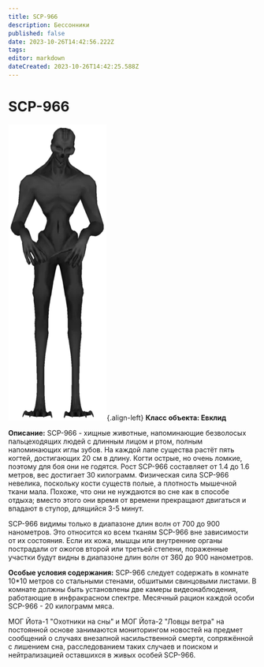 ```yaml
---
title: SCP-966
description: Бессонники
published: false
date: 2023-10-26T14:42:56.222Z
tags: 
editor: markdown
dateCreated: 2023-10-26T14:42:25.588Z
---
```


# SCP-966
![966.png](/images/roles/966.png){.align-left}
**Класс объекта: Евклид**

**Описание:** SCP-966 - хищные животные, напоминающие безволосых пальцеходящих людей с длинным лицом и ртом, полным напоминающих иглы зубов. На каждой лапе существа растёт пять когтей, достигающих 20 см в длину. Когти острые, но очень ломкие, поэтому для боя они не годятся. Рост SCP-966 составляет от 1.4 до 1.6 метров, вес достигает 30 килограмм. Физическая сила SCP-966 невелика, поскольку кости существ полые, а плотность мышечной ткани мала. Похоже, что они не нуждаются во сне как в способе отдыха; вместо этого они время от времени прекращают двигаться и впадают в ступор, длящийся 3-5 минут.

SCP-966 видимы только в диапазоне длин волн от 700 до 900 нанометров. Это относится ко всем тканям SCP-966 вне зависимости от их состояния. Если их кожа, мышцы или внутренние органы пострадали от ожогов второй или третьей степени, пораженные участки будут видны в диапазоне длин волн от 360 до 900 нанометров.

**Особые условия содержания:** SCP-966 следует содержать в комнате 10*10 метров со стальными стенами, обшитыми свинцовыми листами. В комнате должны быть установлены две камеры видеонаблюдения, работающие в инфракрасном спектре. Месячный рацион каждой особи SCP-966 - 20 килограмм мяса.

МОГ Йота-1 "Охотники на сны" и МОГ Йота-2 "Ловцы ветра" на постоянной основе занимаются мониторингом новостей на предмет сообщений о случаях внезапной насильственной смерти, сопряжённой с лишением сна, расследованием таких случаев и поиском и нейтрализацией оставшихся в живых особей SCP-966.
